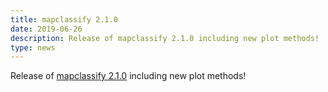 ```yaml
---
title: mapclassify 2.1.0
date: 2019-06-26
description: Release of mapclassify 2.1.0 including new plot methods!
type: news
---
```


Release of <a href="https://pypi.org/project/mapclassify/">mapclassify 2.1.0</a> including new plot methods!